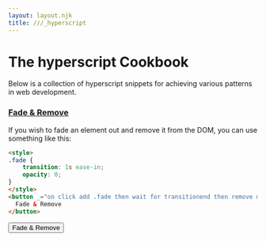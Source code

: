 ```yaml
---
layout: layout.njk
title: ///_hyperscript
---
```


# The hyperscript Cookbook

Below is a collection of hyperscript snippets for achieving various patterns in web development.

### <a name="fade-and-remove"></a>[Fade & Remove](#fade-and-remove)

If you wish to fade an element out and remove it from the DOM, you can use something like this:

```html
<style>
.fade {
    transition: 1s ease-in;
    opacity: 0;
}
</style>
<button _="on click add .fade then wait for transitionend then remove me">
  Fade & Remove
</button>
```
<style>
.fade {
    transition: 1s ease-in;
    opacity: 0;
}
</style>
<button class="btn primary" _="on click add .fade then wait for transitionend then remove me">
  Fade & Remove
</button>


